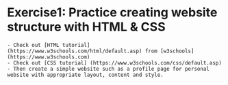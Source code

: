# Exercise1: Practice creating website structure with HTML & CSS
    - Check out [HTML tutorial](https://www.w3schools.com/html/default.asp) from [w3schools](https://www.w3schools.com)
    - Check out [CSS tutorial] (https://www.w3schools.com/css/default.asp)
    - Then create a simple website such as a profile page for personal website with appropriate layout, content and style.